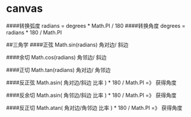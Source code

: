 # canvas

####转换弧度
    radians = degrees * Math.PI / 180 
####转换角度
    degrees = radians * 180 / Math.PI  
    
##三角学
####正弦
    Math.sin(radians) 
    角对边/ 斜边
    
    
####余切
    Math.cos(radians) 
    角邻边/ 斜边
    
####正切
    Math.tan(radians) 
    角对边/ 角邻边
    
####反正弦
    Math.asin( 角对边/斜边 比率 )  * 180 / Math.PI  =》 获得角度
    
####反余切
     Math.asin( 角邻边/斜边 比率 )  * 180 / Math.PI  =》 获得角度
 
 ####反正切
     Math.atan( 角对边/角邻边 比率 )  * 180 / Math.PI  =》 获得角度
    
   